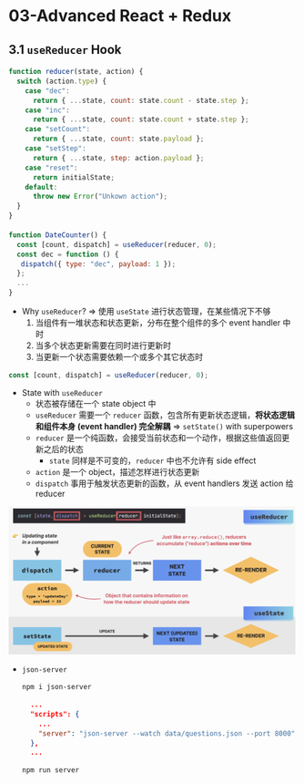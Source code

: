 # 03-Advanced React + Redux

## 3.1 `useReducer` Hook

 ```javascript
 function reducer(state, action) {
   switch (action.type) {
     case "dec":
       return { ...state, count: state.count - state.step };
     case "inc":
       return { ...state, count: state.count + state.step };
     case "setCount":
       return { ...state, count: state.payload };
     case "setStep":
       return { ...state, step: action.payload };
     case "reset":
       return initialState;
     default:
       throw new Error("Unkown action");
   }
 }
 
 function DateCounter() {
   const [count, dispatch] = useReducer(reducer, 0);
   const dec = function () {
   	dispatch({ type: "dec", payload: 1 });
   };
   ...
 }
 ```

* Why `useReducer`? => 使用 `useState` 进行状态管理，在某些情况下不够
  1. 当组件有一堆状态和状态更新，分布在整个组件的多个 event handler 中时
  2. 当多个状态更新需要在同时进行更新时
  3. 当更新一个状态需要依赖一个或多个其它状态时

```javascript
const [count, dispatch] = useReducer(reducer, 0);
```

* State with `useReducer`
  * 状态被存储在一个 state object 中
  * `useReducer` 需要一个 `reducer` 函数，包含所有更新状态逻辑，**将状态逻辑和组件本身 (event handler) 完全解耦** => `setState()` with superpowers
  * `reducer` 是一个纯函数，会接受当前状态和一个动作，根据这些值返回更新之后的状态
    * `state` 同样是不可变的，`reducer` 中也不允许有 side effect
  * `action` 是一个 object，描述怎样进行状态更新
  * `dispatch` 事用于触发状态更新的函数，从 event handlers 发送 action 给 reducer

<img src="./_assets/12.png">

* `json-server`

  ```bash
  npm i json-server
  ```

  ```json
  	...
  	"scripts": {
      ...
      "server": "json-server --watch data/questions.json --port 8000"
    },
  	...
  ```

  ```bash
  npm run server
  ```

  

